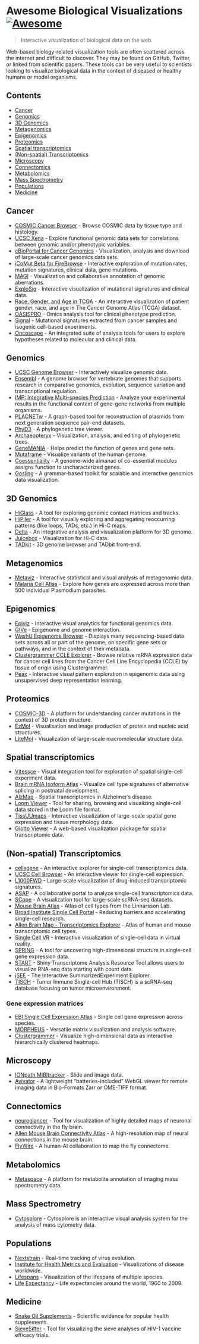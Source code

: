 Awesome Biological Visualizations [![Awesome](https://awesome.re/badge.svg)](https://awesome.re)
================================================================================================

> Interactive visualization of biological data on the web.

Web-based biology-related visualization tools are often scattered across the internet and difficult to discover. They may be found on GitHub, Twitter, or linked from scientific papers. These tools can be very useful to scientists looking to visualize biological data in the context of diseased or healthy humans or model organisms.

Contents
--------

-   [Cancer](#cancer)
-   [Genomics](#genomics)
-   [3D Genomics](#3d-genomics)
-   [Metagenomics](#metagenomics)
-   [Epigenomics](#epigenomics)
-   [Proteomics](#proteomics)
-   [Spatial transcriptomics](#spatial-transcriptomics)
-   [(Non-spatial) Transcriptomics](#non-spatial-transcriptomics)
-   [Microscopy](#microscopy)
-   [Connectomics](#connectomics)
-   [Metabolomics](#metabolomics)
-   [Mass Spectrometry](#mass-spectrometry)
-   [Populations](#populations)
-   [Medicine](#medicine)

Cancer
------

-   [COSMIC Cancer Browser](https://cancer.sanger.ac.uk/cosmic/browse/tissue) - Browse COSMIC data by tissue type and histology.
-   [UCSC Xena](https://xenabrowser.net/) - Explore functional genomic data sets for correlations between genomic and/or phenotypic variables.
-   [cBioPortal for Cancer Genomics](http://www.cbioportal.org/) - Visualization, analysis and download of large-scale cancer genomics data sets.
-   [iCoMut Beta for FireBrowse](http://firebrowse.org/iCoMut/) - Interactive exploration of mutation rates, mutation signatures, clinical data, gene mutations.
-   [MAGI](http://magi.brown.edu) - Visualization and collaborative annotation of genomic aberrations.
-   [ExploSig](http://explosig.lrgr.io) - Interactive visualization of mutational signatures and clinical data.
-   [Race, Gender, and Age in TCGA](https://www.enpicom.com/visual-lab/tcga-visual-exploration-gender-race-age/) - An interactive visualization of patient gender, race, and age in The Cancer Genome Atlas (TCGA) dataset.
-   [OASISPRO](http://tinyurl.com/oasispro) - Omics analysis tool for clinical phenotype prediction.
-   [Signal](https://signal.mutationalsignatures.com/) - Mutational signatures extracted from cancer samples and isogenic cell-based experiments.
-   [Oncoscape](https://oncoscape.sttrcancer.org/) - An integrated suite of analysis tools for users to explore hypotheses related to molecular and clinical data.

Genomics
--------

-   [UCSC Genome Browser](https://genome.ucsc.edu/) - Interactively visualize genomic data.
-   [Ensembl](http://www.ensembl.org) - A genome browser for vertebrate genomes that supports research in comparative genomics, evolution, sequence variation and transcriptional regulation.
-   [IMP: Integrative Multi-species Prediction](http://imp.princeton.edu/) - Analyze your experimental results in the functional context of gene-gene networks from multiple organisms.
-   [PLACNETw](https://castillo.dicom.unican.es/ex1/?unique=58f731fec480a) - A graph-based tool for reconstruction of plasmids from next generation sequence pair-end datasets.
-   [PhyD3](https://phyd3.bits.vib.be/view.php?id=91162629d258a876ee994e9233b2ad87&f=xml) - A phylogenetic tree viewer.
-   [Archaeopteryx](http://www.phyloxml.org/archaeopteryx-js/bcl2_js.html) - Visualization, analysis, and editing of phylogenetic trees.
-   [GeneMANIA](http://genemania.org/) - Helps predict the function of genes and gene sets.
-   [Mutaframe](http://deogen2.mutaframe.com/) - Visualize variants of the human genome.
-   [Coessentiality](http://coessentiality.net) - A genome-wide almanac of co-essential modules assigns function to uncharacterized genes.
-   [Gosling](https://gosling.js.org) - A grammar-based toolkit for scalable and interactive genomics data visualization.

3D Genomics
-----------

-   [HiGlass](http://higlass.io/) - A tool for exploring genomic contact matrices and tracks.
-   [HiPiler](http://hipiler.higlass.io/) - A tool for visually exploring and aggregating reoccurring patterns (like loops, TADs, etc.) in Hi-C maps.
-   [Delta](http://delta.big.ac.cn/) - An integrative analysis and visualization platform for 3D genome.
-   [Juicebox](http://aidenlab.org/juicebox/) - Visualization for Hi-C data.
-   [TADkit](http://sgt.cnag.cat/3dg/tadkit/demo.h/index.html#!/project/dataset?conf=assets%2Fexamples%2Fconf.json) - 3D genome browser and TADbit front-end.

Metagenomics
------------

-   [Metaviz](http://metaviz.cbcb.umd.edu/) - Interactive statistical and visual analysis of metagenomic data.
-   [Malaria Cell Atlas](https://www.sanger.ac.uk/science/tools/mca/mca/) - Explore how genes are expressed across more than 500 individual Plasmodium parasites.

Epigenomics
-----------

-   [Epiviz](http://epiviz.cbcb.umd.edu/4/) - Interactive visual analytics for functional genomics data.
-   [GIVe](https://mcf7.givengine.org/) - Epigenome and genome interaction.
-   [WashU Epigenome Browser](http://epigenomegateway.wustl.edu/) - Displays many sequencing-based data sets across all or part of the genome, on specific gene sets or pathways, and in the context of their metadata.
-   [Clustergrammer CCLE Explorer](https://maayanlab.github.io/CCLE_Clustergrammer/) - Browse relative mRNA expression data for cancer cell lines from the Cancer Cell Line Encyclopedia (CCLE) by tissue of origin using Clustergrammer.
-   [Peax](https://github.com/Novartis/peax) - Interactive visual pattern exploration in epigenomic data using unsupervised deep representation learning.

Proteomics
----------

-   [COSMIC-3D](https://cancer.sanger.ac.uk/cosmic3d/protein/EGFR) - A platform for understanding cancer mutations in the context of 3D protein structure.
-   [EzMol](http://www.sbg.bio.ic.ac.uk/~ezmol/) - Visualisation and image production of protein and nucleic acid structures.
-   [LiteMol](https://webchemdev.ncbr.muni.cz/LiteMol/) - Visualization of large-scale macromolecular structure data.

Spatial transcriptomics
-----------------------

-   [Vitessce](http://vitessce.io) - Visual integration tool for exploration of spatial single-cell experiment data.
-   [Brain mRNA Isoform Atlas](https://isoformatlas.com/) - Visualize cell type signatures of alternative splicing in postnatal development.
-   [AlzMap](https://alzmap.org/) - Spatial transcriptomics in Alzheimer’s disease.
-   [Loom Viewer](http://loom.linnarssonlab.org/dataset/cells/osmFISH/osmFISH_SScortex_mouse_all_cells.loom/NrBEoXQGhYDYoAYLRARigZlRgTDpAtAgFhRnSyg0Wrt1rUVuAHYlCYAOD5AzOo3qNmMAJy8ctaeWAYS0jvNoNqotpO6TSioZgmqmLCTJhNt0ebPCpgAWkQA6RJjgkxYxLkwlMrAKxIjr5wbv7~iKxcaLj~0AIkULhK~DAscpwZxGZJ_LIgigB2AK4ANqVKHIbquqi10LVKsgIl5RxyybFQPIGYGAi4yey4PGjDArjsaAgYaBOJaDy4A3i0C4G4EgbUEmiJmIwYmMnm2E0QQA) - Tool for sharing, browsing and visualizing single-cell data stored in the Loom file format.
-   [TissUUmaps](https://tissuumaps.research.it.uu.se/) - Interactive visualization of large-scale spatial gene expression and tissue morphology data.
-   [Giotto Viewer](http://spatialgiotto.rc.fas.harvard.edu/giotto.viewer.html) - A web-based visualization package for spatial transcriptomic data.

(Non-spatial) Transcriptomics
-----------------------------

-   [cellxgene](https://www.kidneycellatlas.org/mature-kidney-immune) - An interactive explorer for single-cell transcriptomics data.
-   [UCSC Cell Browser](http://cells.ucsc.edu/?ds=cortex-dev) - An interactive viewer for single-cell expression.
-   [L1000FWD](http://amp.pharm.mssm.edu/L1000FWD/) - Large-scale visualization of drug-induced transcriptomic signatures.
-   [ASAP](https://asap.epfl.ch/) - A collaborative portal to analyze single-cell transcriptomics data.
-   [SCope](http://scope.aertslab.org/) - A visualization tool for large-scale scRNA-seq datasets.
-   [Mouse Brain Atlas](http://mousebrain.org/) - Atlas of cell types from the Linnarsson Lab.
-   [Broad Institute Single Cell Portal](https://singlecell.broadinstitute.org/single_cell) - Reducing barriers and accelerating single-cell research.
-   [Allen Brain Map - Transcriptomics Explorer](http://celltypes.brain-map.org/rnaseq/human_m1_10x) - Atlas of human and mouse transcriptomic cell types.
-   [Single Cell VR](https://singlecellvr.herokuapp.com/) - Interactive visualization of single-cell data in virtual reality.
-   [SPRING](https://kleintools.hms.harvard.edu/tools/springViewer_1_6_dev.html?datasets/mouse_HPCs/basal_bone_marrow/full) - A tool for uncovering high-dimensional structure in single-cell gene expression data.
-   [START](https://kcvi.shinyapps.io/START/) - Shiny Transcriptome Analysis Resource Tool allows users to visualize RNA-seq data starting with count data.
-   [iSEE](https://marionilab.cruk.cam.ac.uk/iSEE_allen/) - The Interactive SummarizedExperiment Explorer.
-   [TISCH](http://tisch.comp-genomics.org/home/) - Tumor Immune Single-cell Hub (TISCH) is a scRNA-seq database focusing on tumor microenvironment.

### Gene expression matrices

-   [EBI Single Cell Expression Atlas](https://www.ebi.ac.uk/gxa/sc/home) - Single cell gene expression across species.
-   [MORPHEUS](https://software.broadinstitute.org/morpheus/) - Versatile matrix visualization and analysis software.
-   [Clustergrammer](https://maayanlab.cloud/clustergrammer/) - Visualize high-dimensional data as interactive hierarchically clustered heatmaps.

Microscopy
----------

-   [IONpath MIBItracker](https://www.ionpath.com/mibitracker/) - Slide and image data.
-   [Avivator](http://avivator.gehlenborglab.org/) - A lightweight “batteries-included” WebGL viewer for remote imaging data in Bio-Formats Zarr or OME-TIFF format.

Connectomics
------------

-   [neuroglancer](https://hemibrain-dot-neuroglancer-demo.appspot.com/#!gs://neuroglancer-janelia-flyem-hemibrain/v1.0/neuroglancer_demo_states/kc_apl_mpn1.json) - Tool for visualization of highly detailed maps of neuronal connectivity in the fly brain.
-   [Allen Mouse Brain Connectivity Atlas](http://connectivity.brain-map.org/) - A high-resolution map of neural connections in the mouse brain.
-   [FlyWire](https://flywire.ai/) - A human-AI collaboration to map the fly connectome.

Metabolomics
------------

-   [Metaspace](https://metaspace2020.eu/) - A platform for metabolite annotation of imaging mass spectrometry data.

Mass Spectrometry
-----------------

-   [Cytosplore](https://www.cytosplore.org/) - Cytosplore is an interactive visual analysis system for the analysis of mass cytometry data.

Populations
-----------

-   [Nextstrain](https://nextstrain.org/) - Real-time tracking of virus evolution.
-   [Institute for Health Metrics and Evaluation](http://www.healthdata.org/results/data-visualizations) - Visualizations of disease worldwide.
-   [Lifespans](http://www.cotrino.com/lifespan/) - Visualization of the lifespans of multiple species.
-   [Life Expectancy](http://projects.flowingdata.com/life-expectancy/) - Life expectancies around the world, 1960 to 2009.

Medicine
--------

-   [Snake Oil Supplements](http://informationisbeautiful.net/visualizations/snake-oil-scientific-evidence-for-nutritional-supplements-vizsweet/) - Scientific evidence for popular health supplements.
-   [SieveSifter](http://sieve.fredhutch.org/viz/index.html?study=VTN503&protein=gag&reference=MRK_B_Ad5) - Tool for visualizing the sieve analyses of HIV-1 vaccine efficacy trials.
